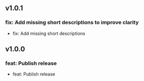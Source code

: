 ## v1.0.1
### fix: Add missing short descriptions to improve clarity
- fix: Add missing short descriptions
## v1.0.0
### feat: Publish release
- feat: Publish release
